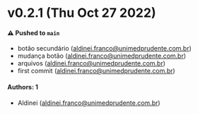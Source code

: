 # v0.2.1 (Thu Oct 27 2022)

#### ⚠️ Pushed to `main`

- botão secundário (aldinei.franco@unimedprudente.com.br)
- mudança botão (aldinei.franco@unimedprudente.com.br)
- arquivos (aldinei.franco@unimedprudente.com.br)
- first commit (aldinei.franco@unimedprudente.com.br)

#### Authors: 1

- Aldinei (aldinei.franco@unimedprudente.com.br)
